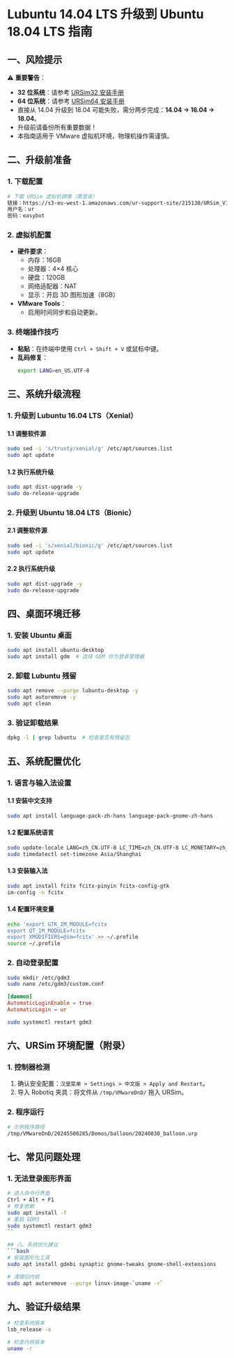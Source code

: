 # Lubuntu 14.04 LTS 升级到 Ubuntu 18.04 LTS 指南

## 一、风险提示
⚠️ **重要警告**：  
- **32 位系统**：请参考 [URSim32 安装手册](ursim32.md)  
- **64 位系统**：请参考 [URSim64 安装手册](README.md)
- 直接从 14.04 升级到 18.04 可能失败，需分两步完成：**14.04 → 16.04 → 18.04**。  
- 升级前请备份所有重要数据！  
- 本指南适用于 VMware 虚拟机环境，物理机操作需谨慎。


## 二、升级前准备
### 1. 下载配置
```bash
# 下载 URSim 虚拟机镜像（需登录）
链接：https://s3-eu-west-1.amazonaws.com/ur-support-site/215130/URSim_VIRTUAL-5.15.1.126626.rar  
用户名：ur  
密码：easybot
```

### 2. 虚拟机配置
- **硬件要求**：
  - 内存：16GB  
  - 处理器：4×4 核心  
  - 硬盘：120GB  
  - 网络适配器：NAT  
  - 显示：开启 3D 图形加速（8GB）  
- **VMware Tools**：
  - 启用时间同步和自动更新。

### 3. 终端操作技巧
- **粘贴**：在终端中使用 `Ctrl + Shift + V` 或鼠标中键。  
- **乱码修复**：  
  ```bash
  export LANG=en_US.UTF-8
  ```


## 三、系统升级流程

### 1. 升级到 Lubuntu 16.04 LTS（Xenial）
#### 1.1 调整软件源
```bash
sudo sed -i 's/trusty/xenial/g' /etc/apt/sources.list
sudo apt update
```

#### 1.2 执行系统升级
```bash
sudo apt dist-upgrade -y
sudo do-release-upgrade
```

### 2. 升级到 Ubuntu 18.04 LTS（Bionic）
#### 2.1 调整软件源
```bash
sudo sed -i 's/xenial/bionic/g' /etc/apt/sources.list
sudo apt update
```

#### 2.2 执行系统升级
```bash
sudo apt dist-upgrade -y
sudo do-release-upgrade
```


## 四、桌面环境迁移
### 1. 安装 Ubuntu 桌面
```bash
sudo apt install ubuntu-desktop
sudo apt install gdm  # 选择 GDM 作为登录管理器
```

### 2. 卸载 Lubuntu 残留
```bash
sudo apt remove --purge lubuntu-desktop -y
sudo apt autoremove -y
sudo apt clean
```

### 3. 验证卸载结果
```bash
dpkg -l | grep lubuntu  # 检查是否有残留包
```


## 五、系统配置优化
### 1. 语言与输入法设置
#### 1.1 安装中文支持
```bash
sudo apt install language-pack-zh-hans language-pack-gnome-zh-hans
```

#### 1.2 配置系统语言
```bash
sudo update-locale LANG=zh_CN.UTF-8 LC_TIME=zh_CN.UTF-8 LC_MONETARY=zh_CN.UTF-8
sudo timedatectl set-timezone Asia/Shanghai
```

#### 1.3 安装输入法
```bash
sudo apt install fcitx fcitx-pinyin fcitx-config-gtk
im-config -n fcitx
```

#### 1.4 配置环境变量
```bash
echo 'export GTK_IM_MODULE=fcitx
export QT_IM_MODULE=fcitx
export XMODIFIERS=@im=fcitx' >> ~/.profile
source ~/.profile
```

### 2. 自动登录配置
```bash
sudo mkdir /etc/gdm3
sudo nano /etc/gdm3/custom.conf
```
```conf
[daemon]
AutomaticLoginEnable = true
AutomaticLogin = ur  
```
```bash
sudo systemctl restart gdm3
```


## 六、URSim 环境配置（附录）
### 1. 控制器检测
1. 确认安全配置：`汉堡菜单 > Settings > 中文版 > Apply and Restart`。  
2. 导入 Robotiq 夹具：将文件从 `/tmp/VMwareDnD/` 拖入 URSim。

### 2. 程序运行
```bash
# 示例程序路径
/tmp/VMwareDnD/20245500285/Demos/balloon/20240830_balloon.urp
```


## 七、常见问题处理
### 1. 无法登录图形界面
```bash
# 进入命令行界面
Ctrl + Alt + F1
# 修复依赖
sudo apt install -f
# 重启 GDM3
sudo systemctl restart gdm3
``

## 八、系统优化建议
```bash
# 安装图形化工具
sudo apt install gdebi synaptic gnome-tweaks gnome-shell-extensions

# 清理旧内核
sudo apt autoremove --purge linux-image-`uname -r`
```


## 九、验证升级结果
```bash
# 检查系统版本
lsb_release -a

# 检查内核版本
uname -r
```